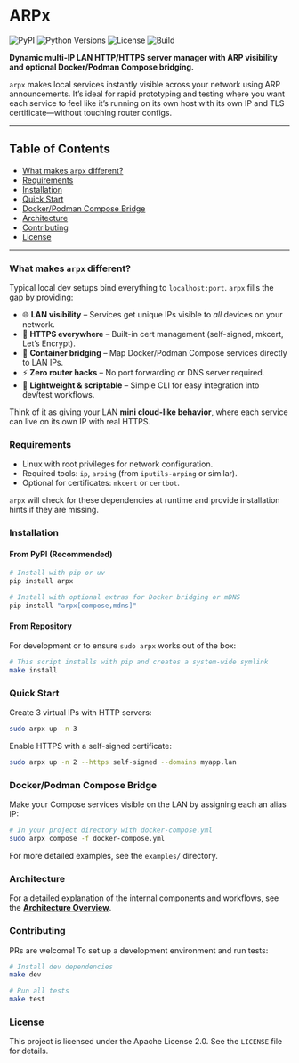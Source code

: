 # ARPx

![PyPI](https://img.shields.io/pypi/v/arpx)
![Python Versions](https://img.shields.io/pypi/pyversions/arpx)
![License](https://img.shields.io/github/license/dynapsys/arpx)
![Build](https://img.shields.io/github/actions/workflow/status/dynapsys/arpx/ci.yml?branch=main)

**Dynamic multi-IP LAN HTTP/HTTPS server manager with ARP visibility and optional Docker/Podman Compose bridging.**

`arpx` makes local services instantly visible across your network using ARP announcements. It’s ideal for rapid prototyping and testing where you want each service to feel like it’s running on its own host with its own IP and TLS certificate—without touching router configs.

---

## Table of Contents

- [What makes `arpx` different?](#what-makes-arpx-different)
- [Requirements](#requirements)
- [Installation](#installation)
- [Quick Start](#quick-start)
- [Docker/Podman Compose Bridge](#dockerpodman-compose-bridge)
- [Architecture](#architecture)
- [Contributing](#contributing)
- [License](#license)

---

### What makes `arpx` different?

Typical local dev setups bind everything to `localhost:port`. `arpx` fills the gap by providing:

* 🌐 **LAN visibility** – Services get unique IPs visible to *all* devices on your network.
* 🔑 **HTTPS everywhere** – Built-in cert management (self-signed, mkcert, Let’s Encrypt).
* 🐳 **Container bridging** – Map Docker/Podman Compose services directly to LAN IPs.
* ⚡ **Zero router hacks** – No port forwarding or DNS server required.
* 🧩 **Lightweight & scriptable** – Simple CLI for easy integration into dev/test workflows.

Think of it as giving your LAN **mini cloud-like behavior**, where each service can live on its own IP with real HTTPS.

### Requirements

- Linux with root privileges for network configuration.
- Required tools: `ip`, `arping` (from `iputils-arping` or similar).
- Optional for certificates: `mkcert` or `certbot`.

`arpx` will check for these dependencies at runtime and provide installation hints if they are missing.

### Installation

#### From PyPI (Recommended)

```bash
# Install with pip or uv
pip install arpx

# Install with optional extras for Docker bridging or mDNS
pip install "arpx[compose,mdns]"
```

#### From Repository

For development or to ensure `sudo arpx` works out of the box:

```bash
# This script installs with pip and creates a system-wide symlink
make install
```

### Quick Start

Create 3 virtual IPs with HTTP servers:

```bash
sudo arpx up -n 3
```

Enable HTTPS with a self-signed certificate:

```bash
sudo arpx up -n 2 --https self-signed --domains myapp.lan
```

### Docker/Podman Compose Bridge

Make your Compose services visible on the LAN by assigning each an alias IP:

```bash
# In your project directory with docker-compose.yml
sudo arpx compose -f docker-compose.yml
```

For more detailed examples, see the `examples/` directory.

### Architecture

For a detailed explanation of the internal components and workflows, see the [**Architecture Overview**](docs/architecture.md).

### Contributing

PRs are welcome! To set up a development environment and run tests:

```bash
# Install dev dependencies
make dev

# Run all tests
make test
```

### License

This project is licensed under the Apache License 2.0. See the `LICENSE` file for details.
